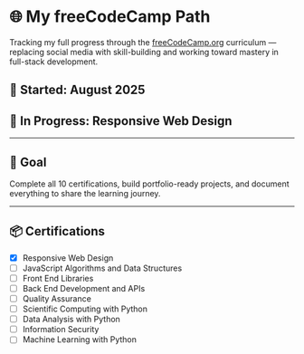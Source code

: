# 🌐 My freeCodeCamp Path

Tracking my full progress through the [freeCodeCamp.org](https://www.freecodecamp.org/) curriculum — replacing social media with skill-building and working toward mastery in full-stack development.

## 📅 Started: August 2025
## 🔄 In Progress: Responsive Web Design

---

## 🎯 Goal
Complete all 10 certifications, build portfolio-ready projects, and document everything to share the learning journey.

---

## 📦 Certifications

- [x] Responsive Web Design
- [ ] JavaScript Algorithms and Data Structures
- [ ] Front End Libraries
- [ ] Back End Development and APIs
- [ ] Quality Assurance
- [ ] Scientific Computing with Python
- [ ] Data Analysis with Python
- [ ] Information Security
- [ ] Machine Learning with Python
